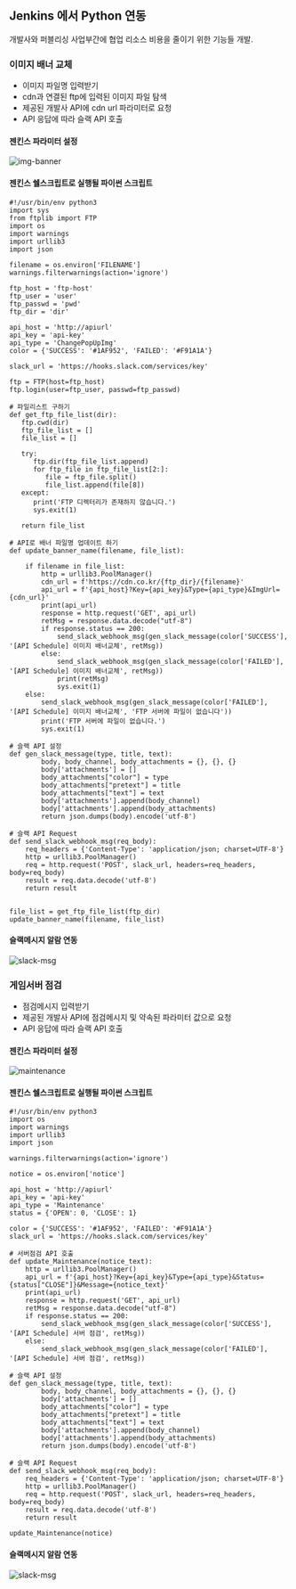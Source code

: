 ## Jenkins 에서 Python 연동

개발사와 퍼블리싱 사업부간에 협업 리소스 비용을 줄이기 위한 기능들 개발.

### 이미지 배너 교체

* 이미지 파일명 입력받기
* cdn과 연결된 ftp에 입력된 이미지 파일 탐색
* 제공된 개발사 API에 cdn url 파라미터로 요청
* API 응답에 따라 슬랙 API 호출

#### 젠킨스 파라미터 설정

![img-banner](https://user-images.githubusercontent.com/20632507/189065003-7a076188-9748-4a1a-aeb9-f15905a4c007.png)

#### 젠킨스 쉘스크립트로 실행될 파이썬 스크립트

```
#!/usr/bin/env python3
import sys
from ftplib import FTP
import os
import warnings
import urllib3
import json

filename = os.environ['FILENAME']
warnings.filterwarnings(action='ignore')

ftp_host = 'ftp-host'
ftp_user = 'user'
ftp_passwd = 'pwd'
ftp_dir = 'dir'

api_host = 'http://apiurl'
api_key = 'api-key'
api_type = 'ChangePopUpImg'
color = {'SUCCESS': '#1AF952', 'FAILED': '#F91A1A'}

slack_url = 'https://hooks.slack.com/services/key'

ftp = FTP(host=ftp_host)
ftp.login(user=ftp_user, passwd=ftp_passwd)

# 파일리스트 구하기
def get_ftp_file_list(dir):
   ftp.cwd(dir)
   ftp_file_list = []
   file_list = []

   try:
      ftp.dir(ftp_file_list.append)
      for ftp_file in ftp_file_list[2:]:
         file = ftp_file.split()
         file_list.append(file[8])
   except:
      print('FTP 디렉터리가 존재하지 않습니다.')
      sys.exit(1)

   return file_list

# API로 배너 파일명 업데이트 하기
def update_banner_name(filename, file_list):

    if filename in file_list:
        http = urllib3.PoolManager()
        cdn_url = f'https://cdn.co.kr/{ftp_dir}/{filename}'
        api_url = f'{api_host}?Key={api_key}&Type={api_type}&ImgUrl={cdn_url}'
        print(api_url)
        response = http.request('GET', api_url)
        retMsg = response.data.decode("utf-8")
        if response.status == 200:
            send_slack_webhook_msg(gen_slack_message(color['SUCCESS'], '[API Schedule] 이미지 배너교체', retMsg))
        else:
            send_slack_webhook_msg(gen_slack_message(color['FAILED'], '[API Schedule] 이미지 배너교체', retMsg))
            print(retMsg)
            sys.exit(1)
    else:
        send_slack_webhook_msg(gen_slack_message(color['FAILED'], '[API Schedule] 이미지 배너교체', 'FTP 서버에 파일이 없습니다'))
        print('FTP 서버에 파일이 없습니다.')
        sys.exit(1)

# 슬랙 API 설정
def gen_slack_message(type, title, text):
        body, body_channel, body_attachments = {}, {}, {}
        body['attachments'] = []
        body_attachments["color"] = type
        body_attachments["pretext"] = title
        body_attachments["text"] = text
        body['attachments'].append(body_channel)
        body['attachments'].append(body_attachments)
        return json.dumps(body).encode('utf-8')

# 슬랙 API Request
def send_slack_webhook_msg(req_body):    
    req_headers = {'Content-Type': 'application/json; charset=UTF-8'}
    http = urllib3.PoolManager()
    req = http.request('POST', slack_url, headers=req_headers, body=req_body)
    result = req.data.decode('utf-8')
    return result


file_list = get_ftp_file_list(ftp_dir)
update_banner_name(filename, file_list)
```

#### 슬랙메시지 알람 연동

![slack-msg](https://user-images.githubusercontent.com/20632507/190053902-dca73d9c-97c4-4edf-8224-e5057a6ad7e5.png)

### 게임서버 점검

* 점검메시지 입력받기
* 제공된 개발사 API에 점검메시지 및 약속된 파라미터 값으로 요청
* API 응답에 따라 슬랙 API 호출

#### 젠킨스 파라미터 설정

![maintenance](https://user-images.githubusercontent.com/20632507/189065057-e89d4293-07ce-468d-accf-43e94771e2fe.png)

#### 젠킨스 쉘스크립트로 실행될 파이썬 스크립트

```
#!/usr/bin/env python3
import os
import warnings
import urllib3
import json

warnings.filterwarnings(action='ignore')

notice = os.environ['notice']

api_host = 'http://apiurl'
api_key = 'api-key'
api_type = 'Maintenance'
status = {'OPEN': 0, 'CLOSE': 1}

color = {'SUCCESS': '#1AF952', 'FAILED': '#F91A1A'}
slack_url = 'https://hooks.slack.com/services/key'

# 서버점검 API 호출
def update_Maintenance(notice_text):
    http = urllib3.PoolManager()
    api_url = f'{api_host}?Key={api_key}&Type={api_type}&Status={status["CLOSE"]}&Message={notice_text}'
    print(api_url)
    response = http.request('GET', api_url)
    retMsg = response.data.decode("utf-8")
    if response.status == 200:
        send_slack_webhook_msg(gen_slack_message(color['SUCCESS'], '[API Schedule] 서버 점검', retMsg))
    else:
        send_slack_webhook_msg(gen_slack_message(color['FAILED'], '[API Schedule] 서버 점검', retMsg))

# 슬랙 API 설정
def gen_slack_message(type, title, text):
        body, body_channel, body_attachments = {}, {}, {}
        body['attachments'] = []
        body_attachments["color"] = type
        body_attachments["pretext"] = title
        body_attachments["text"] = text
        body['attachments'].append(body_channel)
        body['attachments'].append(body_attachments)
        return json.dumps(body).encode('utf-8')

# 슬랙 API Request
def send_slack_webhook_msg(req_body):    
    req_headers = {'Content-Type': 'application/json; charset=UTF-8'}
    http = urllib3.PoolManager()
    req = http.request('POST', slack_url, headers=req_headers, body=req_body)
    result = req.data.decode('utf-8')
    return result
    
update_Maintenance(notice)
```

#### 슬랙메시지 알람 연동

![slack-msg](https://user-images.githubusercontent.com/20632507/190053924-8d3d5dea-17fa-4204-b399-1417c40f73c8.png)